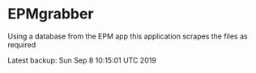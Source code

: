 # EPMgrabber
Using a database from the EPM app this application scrapes the files as required


Latest backup: Sun Sep 8 10:15:01 UTC 2019
